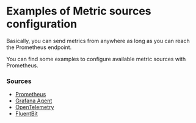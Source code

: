 # Examples of Metric sources configuration

Basically, you can send metrics from anywhere as long as you can reach the Prometheus endpoint.

You can find some examples to configure available metric sources with Prometheus.

### Sources
- [Prometheus](prometheus)
- [Grafana Agent](grafana-agent)
- [OpenTelemetry](opentelemetry)
- [FluentBit](fluentbit)

